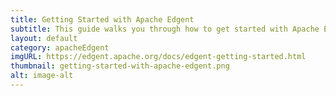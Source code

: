 ```yaml
---
title: Getting Started with Apache Edgent
subtitle: This guide walks you through how to get started with Apache Edgent including where to download it and how to set up your environment.
layout: default
category: apacheEdgent
imgURL: https://edgent.apache.org/docs/edgent-getting-started.html
thumbnail: getting-started-with-apache-edgent.png
alt: image-alt
---
```

